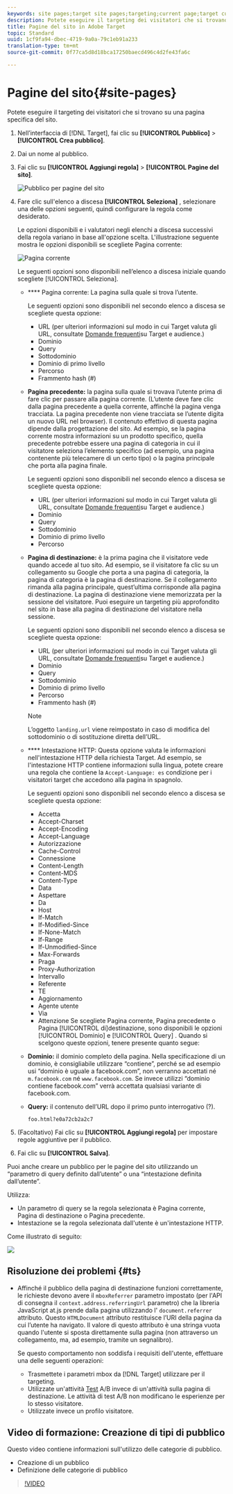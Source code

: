 ```yaml
---
keywords: site pages;target site pages;targeting;current page;target current page;previous page;target previous page;landing page;target landing page;http header
description: Potete eseguire il targeting dei visitatori che si trovano su una pagina specifica del sito.
title: Pagine del sito in Adobe Target
topic: Standard
uuid: 1cf9fa94-dbec-4719-9a0a-79c1eb91a233
translation-type: tm+mt
source-git-commit: 0f77ca5d8d18bca17250baecd496c4d2fe43fa6c

---
```



# Pagine del sito{#site-pages}

Potete eseguire il targeting dei visitatori che si trovano su una pagina specifica del sito.

1. Nell’interfaccia di [!DNL Target], fai clic su **[!UICONTROL Pubblico]** &gt; **[!UICONTROL Crea pubblico]**.
1. Dai un nome al pubblico.
1. Fai clic su **[!UICONTROL Aggiungi regola]** &gt; **[!UICONTROL Pagine del sito]**.

   ![Pubblico per pagine del sito](assets/target_site_pages.png)

1. Fare clic sull'elenco a discesa **[!UICONTROL Seleziona]** , selezionare una delle opzioni seguenti, quindi configurare la regola come desiderato.

   Le opzioni disponibili e i valutatori negli elenchi a discesa successivi della regola variano in base all'opzione scelta. L'illustrazione seguente mostra le opzioni disponibili se scegliete Pagina corrente:

   ![Pagina corrente](/help/c-target/c-audiences/c-target-rules/assets/current-page.png)

   Le seguenti opzioni sono disponibili nell’elenco a discesa iniziale quando scegliete [!UICONTROL Seleziona].

   * **** Pagina corrente: La pagina sulla quale si trova l’utente.

      Le seguenti opzioni sono disponibili nel secondo elenco a discesa se scegliete questa opzione:

      * URL (per ulteriori informazioni sul modo in cui Target valuta gli URL, consultate [Domande frequenti](/help/c-target/c-troubleshooting-targets-and-audiences/troubleshooting-targets-and-audiences.md)su Target e audience.)
      * Dominio
      * Query
      * Sottodominio
      * Dominio di primo livello
      * Percorso
      * Frammento hash (#)
   * **Pagina precedente:** la pagina sulla quale si trovava l’utente prima di fare clic per passare alla pagina corrente. (L’utente deve fare clic dalla pagina precedente a quella corrente, affinché la pagina venga tracciata. La pagina precedente non viene tracciata se l’utente digita un nuovo URL nel browser). Il contenuto effettivo di questa pagina dipende dalla progettazione del sito. Ad esempio, se la pagina corrente mostra informazioni su un prodotto specifico, quella precedente potrebbe essere una pagina di categoria in cui il visitatore seleziona l’elemento specifico (ad esempio, una pagina contenente più telecamere di un certo tipo) o la pagina principale che porta alla pagina finale.

      Le seguenti opzioni sono disponibili nel secondo elenco a discesa se scegliete questa opzione:

      * URL (per ulteriori informazioni sul modo in cui Target valuta gli URL, consultate [Domande frequenti](/help/c-target/c-troubleshooting-targets-and-audiences/troubleshooting-targets-and-audiences.md)su Target e audience.)
      * Dominio
      * Query
      * Sottodominio
      * Dominio di primo livello
      * Percorso
   * **Pagina di destinazione:** è la prima pagina che il visitatore vede quando accede al tuo sito. Ad esempio, se il visitatore fa clic su un collegamento su Google che porta a una pagina di categoria, la pagina di categoria è la pagina di destinazione. Se il collegamento rimanda alla pagina principale, quest’ultima corrisponde alla pagina di destinazione. La pagina di destinazione viene memorizzata per la sessione del visitatore. Puoi eseguire un targeting più approfondito nel sito in base alla pagina di destinazione del visitatore nella sessione.

      Le seguenti opzioni sono disponibili nel secondo elenco a discesa se scegliete questa opzione:

      * URL (per ulteriori informazioni sul modo in cui Target valuta gli URL, consultate [Domande frequenti](/help/c-target/c-troubleshooting-targets-and-audiences/troubleshooting-targets-and-audiences.md)su Target e audience.)
      * Dominio
      * Query
      * Sottodominio
      * Dominio di primo livello
      * Percorso
      * Frammento hash (#)
      >[!NOTE]
      >
      >L’oggetto `landing.url` viene reimpostato in caso di modifica del sottodominio o di sostituzione diretta dell’URL.

   * **** Intestazione HTTP: Questa opzione valuta le informazioni nell'intestazione HTTP della richiesta Target. Ad esempio, se l'intestazione HTTP contiene informazioni sulla lingua, potete creare una regola che contiene la `Accept-Language: es` condizione per i visitatori target che accedono alla pagina in spagnolo.

      Le seguenti opzioni sono disponibili nel secondo elenco a discesa se scegliete questa opzione:

      * Accetta
      * Accept-Charset
      * Accept-Encoding
      * Accept-Language
      * Autorizzazione
      * Cache-Control
      * Connessione
      * Content-Length
      * Content-MDS
      * Content-Type
      * Data
      * Aspettare
      * Da
      * Host
      * If-Match
      * If-Modified-Since
      * If-None-Match
      * If-Range
      * If-Unmodified-Since
      * Max-Forwards
      * Praga
      * Proxy-Authorization
      * Intervallo
      * Referente
      * TE
      * Aggiornamento
      * Agente utente
      * Via
      * Attenzione
   Se scegliete Pagina corrente, Pagina precedente o Pagina [!UICONTROL di]destinazione, sono disponibili le opzioni [!UICONTROL Dominio] e [!UICONTROL Query] . Quando si scelgono queste opzioni, tenere presente quanto segue:

   * **Dominio:** il dominio completo della pagina. Nella specificazione di un dominio, è consigliabile utilizzare “contiene”, perché se ad esempio usi “dominio è uguale a facebook.com”, non verranno accettati né `m.facebook.com` né `www.facebook.com`. Se invece utilizzi “dominio contiene facebook.com” verrà accettata qualsiasi variante di facebook.com.
   * **Query:** il contenuto dell’URL dopo il primo punto interrogativo (?).

      `foo.html?e0a72cb2a2c7`





1. (Facoltativo) Fai clic su **[!UICONTROL Aggiungi regola]** per impostare regole aggiuntive per il pubblico.
1. Fai clic su **[!UICONTROL Salva]**.

Puoi anche creare un pubblico per le pagine del sito utilizzando un “parametro di query definito dall’utente” o una “intestazione definita dall’utente”.

Utilizza:

* Un parametro di query se la regola selezionata è Pagina corrente, Pagina di destinazione o Pagina precedente.
* Intestazione se la regola selezionata dall'utente è un'intestazione HTTP.

Come illustrato di seguito:

![](assets/site_pages.png)

## Risoluzione dei problemi {#ts}

* Affinché il pubblico della pagina di destinazione funzioni correttamente, le richieste devono avere il `mboxReferrer` parametro impostato (per l'API di consegna il `context.address.referringUrl` parametro) che la libreria JavaScript at.js prende dalla pagina utilizzando l' `document.referrer` attributo. Questo `HTMLDocument` attributo restituisce l’URI della pagina da cui l’utente ha navigato. Il valore di questo attributo è una stringa vuota quando l'utente si sposta direttamente sulla pagina (non attraverso un collegamento, ma, ad esempio, tramite un segnalibro).

   Se questo comportamento non soddisfa i requisiti dell'utente, effettuare una delle seguenti operazioni:

   * Trasmettete i parametri [](/help/c-implementing-target/c-implementing-target-for-client-side-web/t-mbox-download/c-understanding-global-mbox/pass-parameters-to-global-mbox.md) mbox da [!DNL Target] utilizzare per il targeting.
   * Utilizzate un'attività [Test](/help/c-activities/t-test-ab/test-ab.md) A/B invece di un'attività sulla pagina di destinazione. Le attività di test A/B non modificano le esperienze per lo stesso visitatore.
   * Utilizzate invece un profilo [](/help/c-target/c-audiences/c-target-rules/visitor-profile.md) visitatore.

## Video di formazione: Creazione di tipi di pubblico

Questo video contiene informazioni sull'utilizzo delle categorie di pubblico.

* Creazione di un pubblico
* Definizione delle categorie di pubblico

>[!VIDEO](https://video.tv.adobe.com/v/17392?captions=ita)
